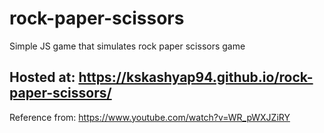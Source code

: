# rock-paper-scissors
Simple JS game that simulates rock paper scissors game

## Hosted at: https://kskashyap94.github.io/rock-paper-scissors/


Reference from: https://www.youtube.com/watch?v=WR_pWXJZiRY
